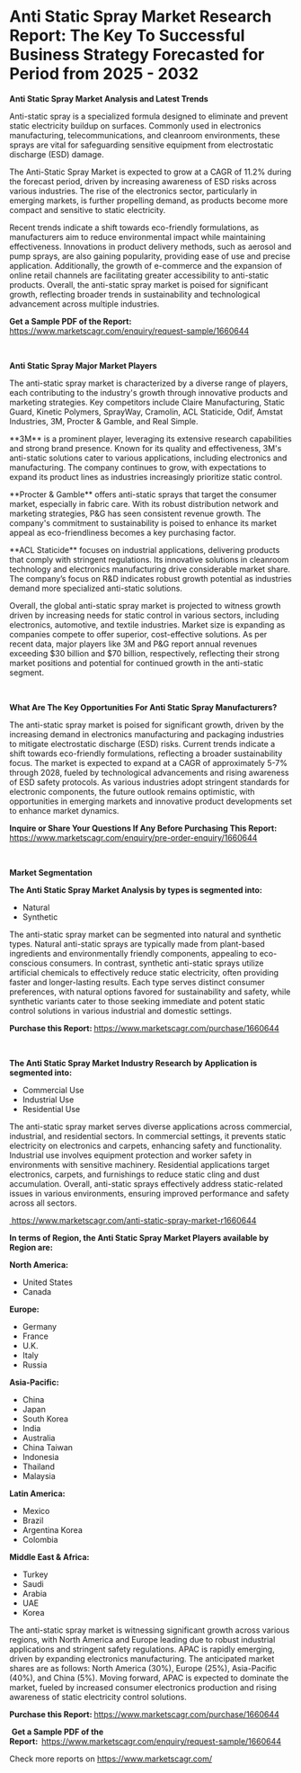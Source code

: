 <p><h1>Anti Static Spray Market Research Report: The Key To Successful Business Strategy Forecasted for Period from 2025 - 2032</h1></p><p><strong>Anti Static Spray Market Analysis and Latest Trends</strong></p>
<p><p>Anti-static spray is a specialized formula designed to eliminate and prevent static electricity buildup on surfaces. Commonly used in electronics manufacturing, telecommunications, and cleanroom environments, these sprays are vital for safeguarding sensitive equipment from electrostatic discharge (ESD) damage. </p><p>The Anti-Static Spray Market is expected to grow at a CAGR of 11.2% during the forecast period, driven by increasing awareness of ESD risks across various industries. The rise of the electronics sector, particularly in emerging markets, is further propelling demand, as products become more compact and sensitive to static electricity. </p><p>Recent trends indicate a shift towards eco-friendly formulations, as manufacturers aim to reduce environmental impact while maintaining effectiveness. Innovations in product delivery methods, such as aerosol and pump sprays, are also gaining popularity, providing ease of use and precise application. Additionally, the growth of e-commerce and the expansion of online retail channels are facilitating greater accessibility to anti-static products. Overall, the anti-static spray market is poised for significant growth, reflecting broader trends in sustainability and technological advancement across multiple industries.</p></p>
<p><strong>Get a Sample PDF of the Report:&nbsp;</strong> <a href="https://www.marketscagr.com/enquiry/request-sample/1660644?utm_campaign=2265&utm_medium=2&utm_source=Github&utm_content=ia&utm_term=08022025&utm_id=anti-static-spray">https://www.marketscagr.com/enquiry/request-sample/1660644</a></p>
<p>&nbsp;</p>
<p><strong>Anti Static Spray Major Market Players</strong></p>
<p><p>The anti-static spray market is characterized by a diverse range of players, each contributing to the industry's growth through innovative products and marketing strategies. Key competitors include Claire Manufacturing, Static Guard, Kinetic Polymers, SprayWay, Cramolin, ACL Staticide, Odif, Amstat Industries, 3M, Procter & Gamble, and Real Simple.</p><p>**3M** is a prominent player, leveraging its extensive research capabilities and strong brand presence. Known for its quality and effectiveness, 3M's anti-static solutions cater to various applications, including electronics and manufacturing. The company continues to grow, with expectations to expand its product lines as industries increasingly prioritize static control.</p><p>**Procter & Gamble** offers anti-static sprays that target the consumer market, especially in fabric care. With its robust distribution network and marketing strategies, P&G has seen consistent revenue growth. The company's commitment to sustainability is poised to enhance its market appeal as eco-friendliness becomes a key purchasing factor.</p><p>**ACL Staticide** focuses on industrial applications, delivering products that comply with stringent regulations. Its innovative solutions in cleanroom technology and electronics manufacturing drive considerable market share. The company’s focus on R&D indicates robust growth potential as industries demand more specialized anti-static solutions.</p><p>Overall, the global anti-static spray market is projected to witness growth driven by increasing needs for static control in various sectors, including electronics, automotive, and textile industries. Market size is expanding as companies compete to offer superior, cost-effective solutions. As per recent data, major players like 3M and P&G report annual revenues exceeding $30 billion and $70 billion, respectively, reflecting their strong market positions and potential for continued growth in the anti-static segment.</p></p>
<p>&nbsp;</p>
<p><strong>What Are The Key Opportunities For Anti Static Spray Manufacturers?</strong></p>
<p><p>The anti-static spray market is poised for significant growth, driven by the increasing demand in electronics manufacturing and packaging industries to mitigate electrostatic discharge (ESD) risks. Current trends indicate a shift towards eco-friendly formulations, reflecting a broader sustainability focus. The market is expected to expand at a CAGR of approximately 5-7% through 2028, fueled by technological advancements and rising awareness of ESD safety protocols. As various industries adopt stringent standards for electronic components, the future outlook remains optimistic, with opportunities in emerging markets and innovative product developments set to enhance market dynamics.</p></p>
<p><strong>Inquire or Share Your Questions If Any Before Purchasing This Report:</strong> <a href="https://www.marketscagr.com/enquiry/pre-order-enquiry/1660644?utm_campaign=2265&utm_medium=2&utm_source=Github&utm_content=ia&utm_term=08022025&utm_id=anti-static-spray">https://www.marketscagr.com/enquiry/pre-order-enquiry/1660644</a></p>
<p>&nbsp;</p>
<p><strong>Market Segmentation</strong></p>
<p><strong>The Anti Static Spray Market Analysis by types is segmented into:</strong></p>
<p><ul><li>Natural</li><li>Synthetic</li></ul></p>
<p><p>The anti-static spray market can be segmented into natural and synthetic types. Natural anti-static sprays are typically made from plant-based ingredients and environmentally friendly components, appealing to eco-conscious consumers. In contrast, synthetic anti-static sprays utilize artificial chemicals to effectively reduce static electricity, often providing faster and longer-lasting results. Each type serves distinct consumer preferences, with natural options favored for sustainability and safety, while synthetic variants cater to those seeking immediate and potent static control solutions in various industrial and domestic settings.</p></p>
<p><strong>Purchase this Report:&nbsp;</strong><a href="https://www.marketscagr.com/purchase/1660644?utm_campaign=2265&utm_medium=2&utm_source=Github&utm_content=ia&utm_term=08022025&utm_id=anti-static-spray">https://www.marketscagr.com/purchase/1660644</a></p>
<p>&nbsp;</p>
<p><strong>The Anti Static Spray Market Industry Research by Application is segmented into:</strong></p>
<p><ul><li>Commercial Use</li><li>Industrial Use</li><li>Residential Use</li></ul></p>
<p><p>The anti-static spray market serves diverse applications across commercial, industrial, and residential sectors. In commercial settings, it prevents static electricity on electronics and carpets, enhancing safety and functionality. Industrial use involves equipment protection and worker safety in environments with sensitive machinery. Residential applications target electronics, carpets, and furnishings to reduce static cling and dust accumulation. Overall, anti-static sprays effectively address static-related issues in various environments, ensuring improved performance and safety across all sectors.</p></p>
<p><a href="https://www.marketscagr.com/anti-static-spray-market-r1660644?utm_campaign=2265&utm_medium=2&utm_source=Github&utm_content=ia&utm_term=08022025&utm_id=anti-static-spray">&nbsp;https://www.marketscagr.com/anti-static-spray-market-r1660644</a></p>
<p><strong>In terms of Region, the Anti Static Spray Market Players available by Region are:</strong></p>
<p>
    <p> <strong> North America: </strong>
        <ul>
            <li>United States</li>
            <li>Canada</li>
        </ul>
        </p> 
    <p> <strong> Europe: </strong>
        <ul>
            <li>Germany</li>
            <li>France</li>
            <li>U.K.</li>
            <li>Italy</li>
            <li>Russia</li>
        </ul>
        </p> 
    <p> <strong> Asia-Pacific: </strong>
        <ul>
            <li>China</li>
            <li>Japan</li>
            <li>South Korea</li>
            <li>India</li>
            <li>Australia</li>
            <li>China Taiwan</li>
            <li>Indonesia</li>
            <li>Thailand</li>
            <li>Malaysia</li>
        </ul>
        </p> 
    <p> <strong> Latin America: </strong>
        <ul>
            <li>Mexico</li>
            <li>Brazil</li>
            <li>Argentina Korea</li>
            <li>Colombia</li>
        </ul>
        </p> 
    <p> <strong> Middle East & Africa: </strong>
        <ul>
            <li>Turkey</li>
            <li>Saudi</li>
            <li>Arabia</li>
            <li>UAE</li>
            <li>Korea</li>
        </ul>
    </p>
    </p>
<p><p>The anti-static spray market is witnessing significant growth across various regions, with North America and Europe leading due to robust industrial applications and stringent safety regulations. APAC is rapidly emerging, driven by expanding electronics manufacturing. The anticipated market shares are as follows: North America (30%), Europe (25%), Asia-Pacific (40%), and China (5%). Moving forward, APAC is expected to dominate the market, fueled by increased consumer electronics production and rising awareness of static electricity control solutions.</p></p>
<p><strong>Purchase this Report: </strong><a href="https://www.marketscagr.com/purchase/1660644?utm_campaign=2265&utm_medium=2&utm_source=Github&utm_content=ia&utm_term=08022025&utm_id=anti-static-spray">https://www.marketscagr.com/purchase/1660644</a></p>
<p>&nbsp;<strong>Get a Sample PDF of the Report:&nbsp;&nbsp;</strong><a href="https://www.marketscagr.com/enquiry/request-sample/1660644?utm_campaign=2265&utm_medium=2&utm_source=Github&utm_content=ia&utm_term=08022025&utm_id=anti-static-spray">https://www.marketscagr.com/enquiry/request-sample/1660644</a></p>
<p><strong></strong></p>
<p>Check more reports on <a href="https://www.marketscagr.com/?utm_campaign=2265&utm_medium=2&utm_source=Github&utm_content=ia&utm_term=08022025&utm_id=anti-static-spray">https://www.marketscagr.com/</a></p>